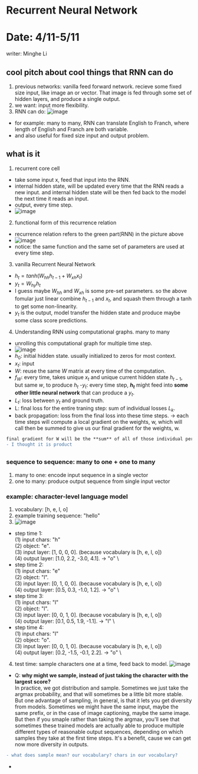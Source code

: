 # Recurrent Neural Network

# Date: 4/11-5/11
writer: Minghe Li

## cool pitch about cool things that RNN can do
1. previous networks: vanilla feed forward network. recieve some fixed size input, like image an or vector. That image is fed through some set of hidden layers, and produce a single output.
2. we want: input more flexibility.
3. RNN can do:
![image](https://github.com/user-attachments/assets/8beb8648-b1f7-4bb1-8510-74bfc8c03390)
- for example: many to many, RNN can translate English to Franch, where length of English and Franch are both variable.
- and also useful for fixed size  input and output problem.

## what is it
1. recurrent core cell
- take some input x, feed that input into the RNN.
- internal hidden state, will be updated every time that the RNN reads a new input. and internal hidden state will be then fed back to the model the next time it reads an input.
- output, every time step.
- ![image](https://github.com/user-attachments/assets/e774435d-bc1b-4105-81b2-1265ee550504)
2. functional form of this recurrence relation
- recurrence relation refers to the green part(RNN) in the picture above
- ![image](https://github.com/user-attachments/assets/5d177ee8-7f9e-4862-9e91-e0b5f7cf1de1)
- notice: the same function and the same set of parameters are used at every time step.
3. vanilla Recurrent Neural Network
- $h_t = tanh(W_{hh}h_{t-1}+W_{xh}x_t)$
- $y_t=W_{hy}h_t$
- I guess maybe $W_{hh}$ and $W_{xh}$ is some pre-set parameters. so the above fomular just linear combine $h_{t-1}$ and $x_t$, and squash them through a tanh to get some non-linearity.
- $y_t$ is the output, model transfer the hidden state and produce maybe some class score predictions.
4. Understanding RNN using computational graphs. many to many
- unrolling this computational graph for multiple time step.
- ![image](https://github.com/user-attachments/assets/304c57b9-8cd9-442e-aa43-b7245711a870)
- $h_0$: initial hidden state. usually initialized to zeros for most context.
- $x_t$: input
- $W$: reuse the same $W$ matrix at every time of the computation.
- $f_W$: every time, takes unique $x_t$ and unique current hidden state $h_{t-1}$, but same $w$, to produce $h_t$
-$y_t$: every time step, **$h_t$** might feed into **some other little neural network** that can produce a $y_t$.
- $L_t$: loss between $y_t$ and ground truth.
- L: final loss for the entire traning step: sum of individual losses $L_k$.
- back propagation: loss from the final loss into these time steps. -> each time steps will compute a local gradient on the weights, w, which will call then be summed to give us our final gradient for the weights, w. 
```diff
final gradient for W will be the **sum** of all of those individual per time step gradients.
- I thought it is product
```
## 
### sequence to sequence: many to one + one to many
1. many to one: encode input sequence in a single vector
2. one to many: produce output sequence from single input vector
### example: character-level language model
1. vocabulary: [h, e, l, o]
2. example training sequence: "hello"
3. ![image](https://github.com/user-attachments/assets/7874657d-f432-4b83-8bbb-6306b12ec51b)
- step time 1:\
(1) input chars: "h" \
(2) object: "e". \
(3) input layer: [1, 0, 0, 0]. (because vocabulary is [h, e, l, o]) \
(4) output layer: [1.0, 2.2, -3.0, 4.1]. -> "o" \
- step time 2: \
(1) input chars: "e" \
(2) object: "l". \
(3) input layer: [0, 1, 0, 0]. (because vocabulary is [h, e, l, o]) \
(4) output layer: [0.5, 0.3, -1.0, 1.2]. -> "o" \
- step time 3: \
(1) input chars: "l" \
(2) object: "l". \
(3) input layer: [0, 0, 1, 0]. (because vocabulary is [h, e, l, o]) \
(4) output layer: [0.1, 0.5, 1.9, -1.1]. -> "l" \
- step time 4: \
(1) input chars: "l" \
(2) object: "o". \
(3) input layer: [0, 0, 1, 0]. (because vocabulary is [h, e, l, o]) \
(4) output layer: [0.2, -1.5, -0.1, 2.2]. -> "o" \
4. test time: sample characters one at a time, feed back to model.
![image](https://github.com/user-attachments/assets/400f9717-1a57-485d-8de4-df6032542098)
- Q: **why might we sample, instead of just taking the character with the largest score?** \
In practice, we got distribution and sample. Sometimes we just take the argmax probability, and that will sometimes be a little bit more stable. But one advantage of sampling, in general, is that it lets you get diversity from models. Sometimes we might have the same input, maybe the same prefix, or in the case of image captioning, maybe the same image. But then if you smaple rather than taking the argmax, you'll see that sometimes these trained models are actually able to produce multiple different types of reasonable output sequences, depending on which samples they take at the first time steps. It's a benefit, cause we can get now more diversity in outputs.
```diff
- what does sample mean? our vocabulary? chars in our vocabulary?
```
- 
